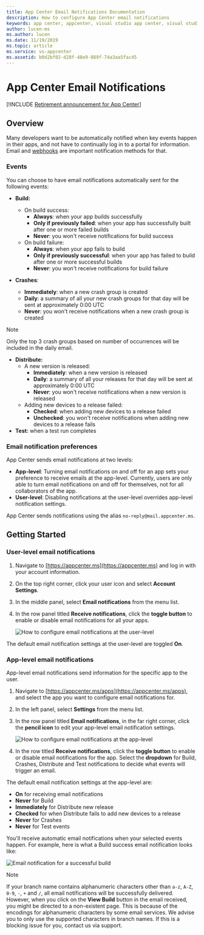 ```yaml
---
title: App Center Email Notifications Documentation
description: How to configure App Center email notifications
keywords: app center, appcenter, visual studio app center, visual studio appcenter, email, email notifications, build status, build, crashes, crash, distribute, diagnostics, crash groups, crash group, new app version released, new crash group, test, test run, test run completed, test run complete
author: lucen-ms
ms.author: lucen
ms.date: 11/19/2019
ms.topic: article
ms.service: vs-appcenter
ms.assetid: b0d2bf02-d28f-48e9-889f-74a3aa5fac45
---
```


# App Center Email Notifications

[!INCLUDE [Retirement announcement for App Center](../../includes/retirement.md)]

## Overview

Many developers want to be automatically notified when key events happen in their apps, and not have to continually log in to a portal for information. Email and [webhooks](/appcenter/dashboard/webhooks/) are important notification methods for that.

### Events

You can choose to have email notifications automatically sent for the following events:

- **Build:**
  - On build success:
    - **Always**: when your app builds successfully
    - **Only if previously failed**: when your app has successfully built after one or more failed builds
    - **Never**: you won't receive notifications for build success
  - On build failure:
    - **Always**: when your app fails to build
    - **Only if previously successful**: when your app has failed to build after one or more successful builds
    - **Never**: you won't receive notifications for build failure    

- **Crashes**: 
    - **Immediately**: when a new crash group is created
    - **Daily**: a summary of all your new crash groups for that day will be sent at approximately 0:00 UTC
    - **Never**: you won't receive notifications when a new crash group is created

> [!NOTE]
> Only the top 3 crash groups based on number of occurrences will be included in the daily email. 
    
- **Distribute:**
  - A new version is released:
    - **Immediately**: when a new version is released
    - **Daily**: a summary of all your releases for that day will be sent at approximately 0:00 UTC
    - **Never**: you won't receive notifications when a new version is released
  - Adding new devices to a release failed:
    - **Checked**: when adding new devices to a release failed
    - **Unchecked**: you won't receive notifications when adding new devices to a release fails
- **Test:** when a test run completes

### Email notification preferences

App Center sends email notifications at two levels:  
  - **App-level**: Turning email notifications on and off for an app sets your preference to receive emails at the app-level. Currently, users are only able to turn email notifications on and off for themselves, not for all collaborators of the app.
  - **User-level**: Disabling notifications at the user-level overrides app-level notification settings.

App Center sends notifications using the alias `no-reply@mail.appcenter.ms`.

## Getting Started

### User-level email notifications

1. Navigate to [https://appcenter.ms](https://appcenter.ms) and log in with your account information.

2. On the top right corner, click your user icon and select **Account Settings**.

3. In the middle panel, select **Email notifications** from the menu list.

4. In the row panel titled **Receive notifications**, click the **toggle button** to enable or disable email notifications for all your apps.

    ![How to configure email notifications at the user-level](media/configureEmailNotificationUser.png)

The default email notification settings at the user-level are toggled **On**.

### App-level email notifications

App-level email notifications send information for the specific app to the user.

1. Navigate to [https://appcenter.ms/apps](https://appcenter.ms/apps), and select the app you want to configure email notifications for.

2. In the left panel, select **Settings** from the menu list.

3. In the row panel titled **Email notifications**, in the far right corner, click the **pencil icon** to edit your app-level email notification settings.

    ![How to configure email notifications at the app-level](media/configureEmailNotificationApp.png)

4. In the row titled **Receive notifications**, click the **toggle button** to enable or disable email notifications for the app. Select the **dropdown** for Build, Crashes, Distribute and Test notifications to decide what events will trigger an email.

The default email notification settings at the app-level are:
  - **On** for receiving email notifications
  - **Never** for Build
  - **Immediately** for Distribute new release
  - **Checked** for when Distribute fails to add new devices to a release
  - **Never** for Crashes
  - **Never** for Test events

You'll receive automatic email notifications when your selected events happen. For example, here is what a Build success email notification looks like:

![Email notification for a successful build](media/emailSuccessfulBuild.png)

> [!NOTE]
> If your branch name contains alphanumeric characters other than `a-z`, `A-Z`, `0-9`, `-`, `+` and `/`, all email notifications will be successfully delivered. However, when you click on the **View Build** button in the email received, you might be directed to a non-existent page. This is because of the encodings for alphanumeric characters by some email services. We advise you to only use the supported characters in branch names. If this is a blocking issue for you, contact us via support.

